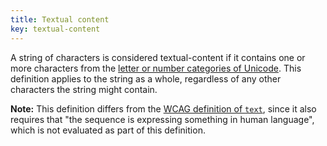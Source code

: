 ```yaml
---
title: Textual content
key: textual-content
---
```


A string of characters is considered textual-content if it contains one or more characters from the [letter or number categories of Unicode]( https://www.unicode.org/versions/Unicode11.0.0/ch04.pdf#G134153). This definition applies to the string as a whole, regardless of any other characters the string might contain.

**Note:** This definition differs from the [WCAG definition of `text`](https://www.w3.org/TR/WCAG21/#dfn-text), since it also requires that "the sequence is expressing something in human language", which is not evaluated as part of this definition. 
